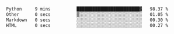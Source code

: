 <!--START_SECTION:waka-->

```txt
Python     9 mins          ████████████████████████▓   98.37 %
Other      0 secs          ▒░░░░░░░░░░░░░░░░░░░░░░░░   01.05 %
Markdown   0 secs          ░░░░░░░░░░░░░░░░░░░░░░░░░   00.30 %
HTML       0 secs          ░░░░░░░░░░░░░░░░░░░░░░░░░   00.27 %
```

<!--END_SECTION:waka--> 
 
